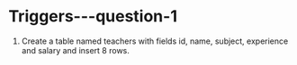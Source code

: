 # Triggers---question-1
1. Create a table named teachers with fields id, name, subject, experience and salary and insert 8 rows. 
